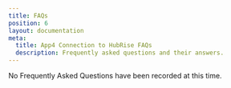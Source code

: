 ```yaml
---
title: FAQs
position: 6
layout: documentation
meta:
  title: App4 Connection to HubRise FAQs
  description: Frequently asked questions and their answers.
---
```


No Frequently Asked Questions have been recorded at this time.
